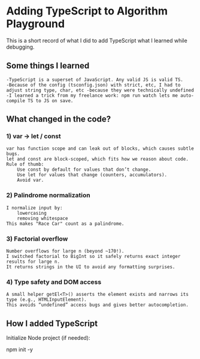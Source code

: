 # Adding TypeScript to Algorithm Playground
This is a short record of what I did to add TypeScript what I learned while debugging.
## Some things I learned

    -TypeScript is a superset of JavaScript. Any valid JS is valid TS.
    -Because of the config (tsconfig.json) with strict, etc, I had to adjust string type, char, etc -because they were technically undefined
    -I learned a trick from my freelance work: npm run watch lets me auto-compile TS to JS on save.

## What changed in the code?
### 1) var → let / const

    var has function scope and can leak out of blocks, which causes subtle bugs.
    let and const are block-scoped, which fits how we reason about code.
    Rule of thumb:
        Use const by default for values that don’t change.
        Use let for values that change (counters, accumulators).
        Avoid var.

### 2) Palindrome normalization

    I normalize input by:
        lowercasing
        removing whitespace
    This makes "Race Car" count as a palindrome.

### 3) Factorial overflow

    Number overflows for large n (beyond ~170!).
    I switched factorial to BigInt so it safely returns exact integer results for large n.
    It returns strings in the UI to avoid any formatting surprises.

### 4) Type safety and DOM access

    A small helper getEl<T>() asserts the element exists and narrows its type (e.g., HTMLInputElement).
    This avoids “undefined” access bugs and gives better autocompletion.

## How I added TypeScript
Initialize Node project (if needed):

npm init -y

